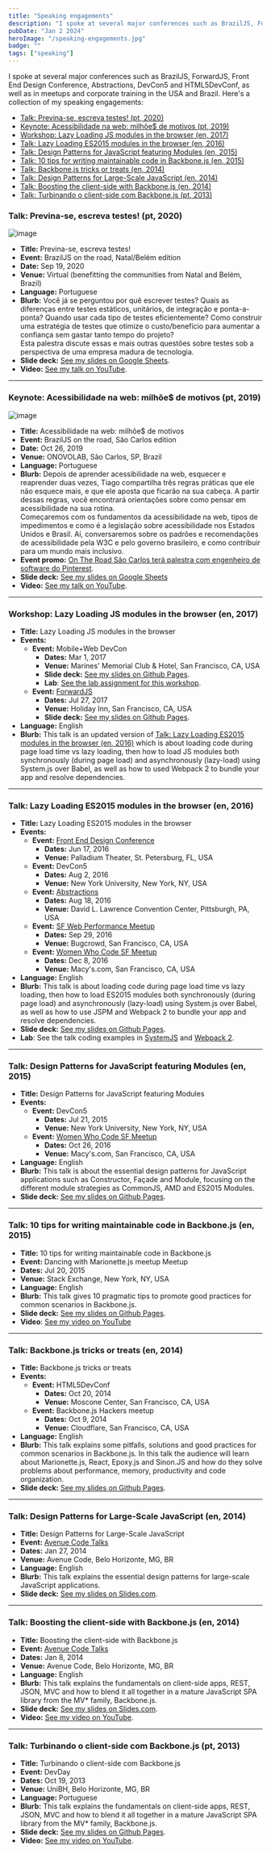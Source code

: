 ```yaml
---
title: "Speaking engagements"
description: "I spoke at several major conferences such as BrazilJS, ForwardJS, Front End Design Conference, Abstractions, DevCon5 and HTML5DevConf, as well as in meetups and corporate training in the USA and Brazil. Here's a collection of my speaking engagements."
pubDate: "Jan 2 2024"
heroImage: "/speaking-engagements.jpg"
badge: ""
tags: ["speaking"]
---
```


I spoke at several major conferences such as BrazilJS, ForwardJS, Front End Design Conference, Abstractions, DevCon5 and HTML5DevConf, as well as in meetups and corporate training in the USA and Brazil. Here's a collection of my speaking engagements:

  - [Talk: Previna-se, escreva testes! (pt, 2020)](#talk-previna-se-escreva-testes-pt-2020)
  - [Keynote: Acessibilidade na web: milhõe$ de motivos (pt, 2019)](#keynote-acessibilidade-na-web-milhõe-de-motivos-pt-2019)
  - [Workshop: Lazy Loading JS modules in the browser (en, 2017)](#workshop-lazy-loading-js-modules-in-the-browser-en-2017)
  - [Talk: Lazy Loading ES2015 modules in the browser (en, 2016)](#talk-lazy-loading-es2015-modules-in-the-browser-en-2016)
  - [Talk: Design Patterns for JavaScript featuring Modules (en, 2015)](#talk-design-patterns-for-javascript-featuring-modules-en-2015)
  - [Talk: 10 tips for writing maintainable code in Backbone.js (en, 2015)](#talk-10-tips-for-writing-maintainable-code-in-backbonejs-en-2015)
  - [Talk: Backbone.js tricks or treats (en, 2014)](#talk-backbonejs-tricks-or-treats-en-2014)
  - [Talk: Design Patterns for Large-Scale JavaScript (en, 2014)](#talk-design-patterns-for-large-scale-javascript-en-2014)
  - [Talk: Boosting the client-side with Backbone.js (en, 2014)](#talk-boosting-the-client-side-with-backbonejs-en-2014)
  - [Talk: Turbinando o client-side com Backbone.js (pt, 2013)](#talk-turbinando-o-client-side-com-backbonejs-pt-2013)


### Talk: Previna-se, escreva testes! (pt, 2020)
![image](/speaking-2020a.jpeg)
  - **Title:** Previna-se, escreva testes!
  - **Event:** BrazilJS on the road, Natal/Belém edition
  - **Date:** Sep 19, 2020
  - **Venue:** Virtual (benefitting the communities from Natal and Belém, Brazil)
  - **Language:** Portuguese
  - **Blurb:** Você já se perguntou por quê escrever testes? Quais as diferenças entre testes estáticos, unitários, de integração e ponta-a-ponta? Quando usar cada tipo de testes eficientemente? Como construir uma estratégia de testes que otimize o custo/benefício para aumentar a confiança sem gastar tanto tempo do projeto?\
  Esta palestra discute essas e mais outras questões sobre testes sob a perspectiva de uma empresa madura de tecnologia.
  - **Slide deck:** [See my slides on Google Sheets](https://docs.google.com/presentation/d/e/2PACX-1vScVrX4QNZ1hhP37dhP5ARTwWKlFmTlI2zcDQrE2noF2SVQHUNSwudF9078CdhDcFM7S6e0OmBcsOgj/pub?start=false&loop=false&delayms=3000).
  - **Video:** [See my talk on YouTube](https://www.youtube.com/live/W2LccJacNXE?si=1Jjd7XdIrfl3BOdQ&t=2476).

--- 

### Keynote: Acessibilidade na web: milhõe$ de motivos (pt, 2019)
![image](/speaking-2019a.jpeg)
  - **Title:** Acessibilidade na web: milhõe$ de motivos
  - **Event:** BrazilJS on the road, São Carlos edition
  - **Date:** Oct 26, 2019
  - **Venue:** ONOVOLAB, São Carlos, SP, Brazil
  - **Language:** Portuguese
  - **Blurb:** Depois de aprender acessibilidade na web, esquecer e reaprender duas vezes, Tiago compartilha três regras práticas que ele não esquece mais, e que ele aposta que ficarão na sua cabeça. A partir dessas regras, você encontrará orientações sobre como pensar em acessibilidade na sua rotina.\
  Começaremos com os fundamentos da acessibilidade na web, tipos de impedimentos e como é a legislação sobre acessibilidade nos Estados Unidos e Brasil. Aí, conversaremos sobre os padrões e recomendações de acessibilidade pela W3C e pelo governo brasileiro, e como contribuir para um mundo mais inclusivo.
  - **Event promo:** [On The Road São Carlos terá palestra com engenheiro de software do Pinterest](https://www.braziljs.org/p/on-the-road-sao-carlos-tera-palestra-com-engenheiro-de-software-do-pinterest?utm_source=publication-search).
  - **Slide deck:** [See my slides on Google Sheets](https://docs.google.com/presentation/d/e/2PACX-1vSwbqJQqDupt9FVM9G-PgaUmMk0wcMsKoJhAUl67Z2VpVqwAsd3ks_wWDevuCayTVSyKrlA6njSdPld/pub?start=false&loop=false&delayms=3000)
  - **Video:** [See my talk on YouTube](https://www.youtube.com/live/4SSsnglewkY?si=xOGSZGL1OUpzI66P&t=628).

--- 

### Workshop: Lazy Loading JS modules in the browser (en, 2017)
  - **Title:** Lazy Loading JS modules in the browser
  - **Events:**
    - **Event:** Mobile+Web DevCon
      - **Dates:** Mar 1, 2017
      - **Venue:** Marines' Memorial Club & Hotel, San Francisco, CA, USA 
      - **Slide deck:** [See my slides on Github Pages](https://themindfuldev.github.io/lab-lazy-loading-js-modules/#/).
      - **Lab**: [See the lab assignment for this workshop](https://github.com/themindfuldev/lazy-load-es2015-webpack2-challenge).
    - **Event:** [ForwardJS](https://forwardjs.com/)
      - **Dates:** Jul 27, 2017
      - **Venue:** Holiday Inn, San Francisco, CA, USA
      - **Slide deck:** [See my slides on Github Pages](https://themindfuldev.github.io/lazy-loading-js-modules/#/).
  - **Language:** English
  - **Blurb:** This talk is an updated version of [Talk: Lazy Loading ES2015 modules in the browser (en, 2016)](#talk-lazy-loading-es2015-modules-in-the-browser-en-2016) which is about loading code during page load time vs lazy loading, then how to load JS modules both synchronously (during page load) and asynchronously (lazy-load) using System.js over Babel, as well as how to used Webpack 2 to bundle your app and resolve dependencies.

---   

### Talk: Lazy Loading ES2015 modules in the browser (en, 2016)
  - **Title:** Lazy Loading ES2015 modules in the browser
  - **Events:**
    - **Event:** [Front End Design Conference](https://frontenddesignconference.com/2016/)
      - **Dates:** Jun 17, 2016
      - **Venue:** Palladium Theater, St. Petersburg, FL, USA
    - **Event:** DevCon5
      - **Dates:** Aug 2, 2016
      - **Venue:** New York University, New York, NY, USA
    - **Event:** [Abstractions](https://abstractions.io/)
      - **Dates:** Aug 18, 2016
      - **Venue:** David L. Lawrence Convention Center, Pittsburgh, PA, USA
    - **Event:** [SF Web Performance Meetup](https://www.meetup.com/sf-web-performance-group/events/233976760/)
      - **Dates:** Sep 29, 2016
      - **Venue:** Bugcrowd, San Francisco, CA, USA      
    - **Event:** [Women Who Code SF Meetup](https://www.womenwhocode.com/)
      - **Dates:** Dec 8, 2016
      - **Venue:** Macy's.com, San Francisco, CA, USA            
  - **Language:** English
  - **Blurb:** This talk is about loading code during page load time vs lazy loading, then how to load ES2015 modules both synchronously (during page load) and asynchronously (lazy-load) using System.js over Babel, as well as how to use JSPM and Webpack 2 to bundle your app and resolve dependencies.
  - **Slide deck:** [See my slides on Github Pages](https://themindfuldev.github.io/talk-lazy-loading-es2015-modules/#/).
  - **Lab**: See the talk coding examples in [SystemJS](https://github.com/themindfuldev/lazy-load-es2015-systemjs) and [Webpack 2](https://github.com/themindfuldev/lazy-load-es2015-webpack2).

--- 

### Talk: Design Patterns for JavaScript featuring Modules (en, 2015)
  - **Title:** Design Patterns for JavaScript featuring Modules
  - **Events:**
    - **Event:** DevCon5
      - **Dates:** Jul 21, 2015
      - **Venue:** New York University, New York, NY, USA
    - **Event:** [Women Who Code SF Meetup](https://www.womenwhocode.com/)
      - **Dates:** Oct 26, 2016
      - **Venue:** Macy's.com, San Francisco, CA, USA            
  - **Language:** English
  - **Blurb:** This talk is about the essential design patterns for JavaScript applications such as Constructor, Façade and Module, focusing on the different module strategies as CommonJS, AMD and ES2015 Modules.
  - **Slide deck:** [See my slides on Github Pages](https://themindfuldev.github.io/talk-design-patterns-for-javascript-featuring-modules/#/).

--- 

### Talk: 10 tips for writing maintainable code in Backbone.js (en, 2015)
  - **Title:** 10 tips for writing maintainable code in Backbone.js
  - **Event:** Dancing with Marionette.js meetup Meetup
  - **Dates:** Jul 20, 2015
  - **Venue:** Stack Exchange, New York, NY, USA
  - **Language:** English
  - **Blurb:** This talk gives 10 pragmatic tips to promote good practices for common scenarios in Backbone.js. 
  - **Slide deck:** [See my slides on Github Pages](https://themindfuldev.github.io/talk-10-tips-for-writing-maintainable-code-in-backbone/#//).
  - **Video**: [See my video on YouTube](https://www.youtube.com/watch?v=kapSK4aovUs&list=PLK_e420JFUuYbAzcBIOhJGnrk7I1j6lYy)

--- 
    
### Talk: Backbone.js tricks or treats (en, 2014)
  - **Title:** Backbone.js tricks or treats
  - **Events:**
    - **Event:** HTML5DevConf
      - **Dates:** Oct 20, 2014
      - **Venue:** Moscone Center, San Francisco, CA, USA
    - **Event:** Backbone.js Hackers meetup
      - **Dates:** Oct 9, 2014
      - **Venue:** Cloudflare, San Francisco, CA, USA
  - **Language:** English
  - **Blurb:** This talk explains some pitfalls, solutions and good practices for common scenarios in Backbone.js. In this talk the audience will learn about Marionette.js, React, Epoxy.js and Sinon.JS and how do they solve problems about performance, memory, productivity and code organization.
  - **Slide deck:** [See my slides on Github Pages](https://themindfuldev.github.io/talk-backbone-tricks-or-treats-html5devconf/#/).

--- 
    
### Talk: Design Patterns for Large-Scale JavaScript (en, 2014)
  - **Title:** Design Patterns for Large-Scale JavaScript
  - **Event:** [Avenue Code Talks](https://www.youtube.com/@AvenuecodeNow)
  - **Dates:** Jan 27, 2014
  - **Venue:** Avenue Code, Belo Horizonte, MG, BR
  - **Language:** English
  - **Blurb:** This talk explains the essential design patterns for large-scale JavaScript applications.
  - **Slide deck:** [See my slides on Slides.com](https://slid.es/avenuecode/design-patterns-for-large-scale-javascript).

---

### Talk: Boosting the client-side with Backbone.js (en, 2014)
  - **Title:** Boosting the client-side with Backbone.js
  - **Event:** [Avenue Code Talks](https://www.youtube.com/@AvenuecodeNow)
  - **Dates:** Jan 8, 2014
  - **Venue:** Avenue Code, Belo Horizonte, MG, BR
  - **Language:** English
  - **Blurb:** This talk explains the fundamentals on client-side apps, REST, JSON, MVC and how to blend it all together in a mature JavaScript SPA library from the MV* family, Backbone.js.
  - **Slide deck:** [See my slides on Slides.com](https://slid.es/avenuecode/boosting-the-client-side-with-backbone-js).
  - **Video:** [See my video on YouTube](https://www.youtube.com/watch?v=8ZzqMFAU_Kw).

---

### Talk: Turbinando o client-side com Backbone.js (pt, 2013)
  - **Title:** Turbinando o client-side com Backbone.js
  - **Event:** DevDay
  - **Dates:** Oct 19, 2013
  - **Venue:** UniBH, Belo Horizonte, MG, BR
  - **Language:** Portuguese
  - **Blurb:** This talk explains the fundamentals on client-side apps, REST, JSON, MVC and how to blend it all together in a mature JavaScript SPA library from the MV* family, Backbone.js.
  - **Slide deck:** [See my slides on Github Pages](https://themindfuldev.github.io/talk-backbone-js-pt/#/).
  - **Video:** [See my video on YouTube](https://www.youtube.com/watch?v=isEsxOogNnY&list=UUuekWCPIBD2XC8Mw86tOy7Q).
